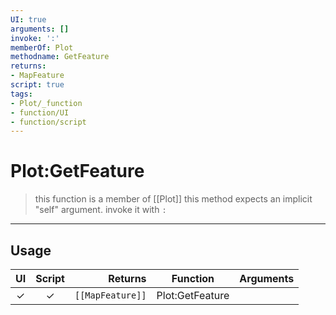 ```yaml
---
UI: true
arguments: []
invoke: ':'
memberOf: Plot
methodname: GetFeature
returns:
- MapFeature
script: true
tags:
- Plot/_function
- function/UI
- function/script
---
```

# Plot:GetFeature
> this function is a member of [[Plot]]
> this method expects an implicit "self" argument. invoke it with `:`
-----
## Usage
|  UI | Script | Returns | Function | Arguments |
|:---:|:------:|-------:|:--------:|:---------|
|✓|✓|<code>[[MapFeature]]<code/>|Plot:GetFeature||

